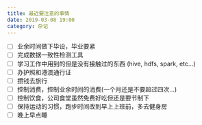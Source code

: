 ```yaml
---
title: 最近要注意的事情
date: 2019-03-08 19:00
category: 杂记
---
```


- [ ] 业余时间做下毕设，毕业要紧
- [ ] 完成数据一致性检测工具
- [ ] 学习工作中用到的但是没有接触过的东西 (hive, hdfs, spark, etc...)
- [ ] 办护照和港澳通行证
- [ ] 攒钱去旅行
- [ ] 控制消费，控制业余时间的消费(一个月还是不要超过四次...)
- [ ] 控制饮食，公司食堂虽然免费好吃但还是要节制下
- [ ] 保持运动的习惯，跑步时间改到早上上班前，多去健身房
- [ ] 晚上早点睡
